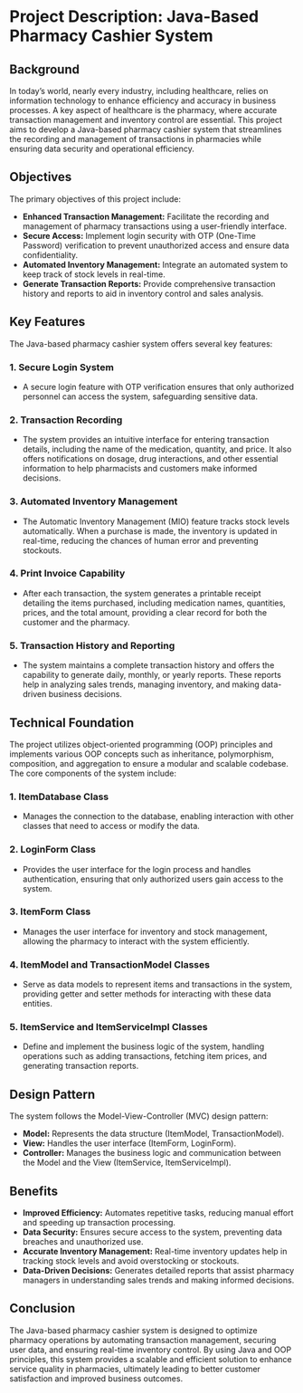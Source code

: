 # Project Description: Java-Based Pharmacy Cashier System

## Background

In today’s world, nearly every industry, including healthcare, relies on information technology to enhance efficiency and accuracy in business processes. A key aspect of healthcare is the pharmacy, where accurate transaction management and inventory control are essential. This project aims to develop a Java-based pharmacy cashier system that streamlines the recording and management of transactions in pharmacies while ensuring data security and operational efficiency.

## Objectives

The primary objectives of this project include:
- **Enhanced Transaction Management:** Facilitate the recording and management of pharmacy transactions using a user-friendly interface.
- **Secure Access:** Implement login security with OTP (One-Time Password) verification to prevent unauthorized access and ensure data confidentiality.
- **Automated Inventory Management:** Integrate an automated system to keep track of stock levels in real-time.
- **Generate Transaction Reports:** Provide comprehensive transaction history and reports to aid in inventory control and sales analysis.

## Key Features

The Java-based pharmacy cashier system offers several key features:

### 1. **Secure Login System**
   - A secure login feature with OTP verification ensures that only authorized personnel can access the system, safeguarding sensitive data.

### 2. **Transaction Recording**
   - The system provides an intuitive interface for entering transaction details, including the name of the medication, quantity, and price. It also offers notifications on dosage, drug interactions, and other essential information to help pharmacists and customers make informed decisions.

### 3. **Automated Inventory Management**
   - The Automatic Inventory Management (MIO) feature tracks stock levels automatically. When a purchase is made, the inventory is updated in real-time, reducing the chances of human error and preventing stockouts.

### 4. **Print Invoice Capability**
   - After each transaction, the system generates a printable receipt detailing the items purchased, including medication names, quantities, prices, and the total amount, providing a clear record for both the customer and the pharmacy.

### 5. **Transaction History and Reporting**
   - The system maintains a complete transaction history and offers the capability to generate daily, monthly, or yearly reports. These reports help in analyzing sales trends, managing inventory, and making data-driven business decisions.

## Technical Foundation

The project utilizes object-oriented programming (OOP) principles and implements various OOP concepts such as inheritance, polymorphism, composition, and aggregation to ensure a modular and scalable codebase. The core components of the system include:

### 1. **ItemDatabase Class**
   - Manages the connection to the database, enabling interaction with other classes that need to access or modify the data.

### 2. **LoginForm Class**
   - Provides the user interface for the login process and handles authentication, ensuring that only authorized users gain access to the system.

### 3. **ItemForm Class**
   - Manages the user interface for inventory and stock management, allowing the pharmacy to interact with the system efficiently.

### 4. **ItemModel and TransactionModel Classes**
   - Serve as data models to represent items and transactions in the system, providing getter and setter methods for interacting with these data entities.

### 5. **ItemService and ItemServiceImpl Classes**
   - Define and implement the business logic of the system, handling operations such as adding transactions, fetching item prices, and generating transaction reports.

## Design Pattern

The system follows the Model-View-Controller (MVC) design pattern:
- **Model:** Represents the data structure (ItemModel, TransactionModel).
- **View:** Handles the user interface (ItemForm, LoginForm).
- **Controller:** Manages the business logic and communication between the Model and the View (ItemService, ItemServiceImpl).

## Benefits

- **Improved Efficiency:** Automates repetitive tasks, reducing manual effort and speeding up transaction processing.
- **Data Security:** Ensures secure access to the system, preventing data breaches and unauthorized use.
- **Accurate Inventory Management:** Real-time inventory updates help in tracking stock levels and avoid overstocking or stockouts.
- **Data-Driven Decisions:** Generates detailed reports that assist pharmacy managers in understanding sales trends and making informed decisions.

## Conclusion

The Java-based pharmacy cashier system is designed to optimize pharmacy operations by automating transaction management, securing user data, and ensuring real-time inventory control. By using Java and OOP principles, this system provides a scalable and efficient solution to enhance service quality in pharmacies, ultimately leading to better customer satisfaction and improved business outcomes.
